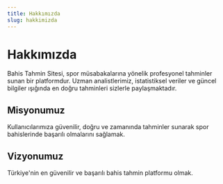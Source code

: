 ```yaml
---
title: Hakkımızda
slug: hakkimizda
---
```


# Hakkımızda

Bahis Tahmin Sitesi, spor müsabakalarına yönelik profesyonel tahminler sunan bir platformdur. Uzman analistlerimiz, istatistiksel veriler ve güncel bilgiler ışığında en doğru tahminleri sizlerle paylaşmaktadır.

## Misyonumuz

Kullanıcılarımıza güvenilir, doğru ve zamanında tahminler sunarak spor bahislerinde başarılı olmalarını sağlamak.

## Vizyonumuz

Türkiye'nin en güvenilir ve başarılı bahis tahmin platformu olmak. 